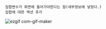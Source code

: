 ```
집합변수가 화면에 들어가야한다는 점(세부정보에 넣었다.)
집합에 대한 액션 추가

```

![ezgif com-gif-maker](https://user-images.githubusercontent.com/34879309/88498629-995eef80-cffe-11ea-925a-e6b89ecc1f7e.gif)
